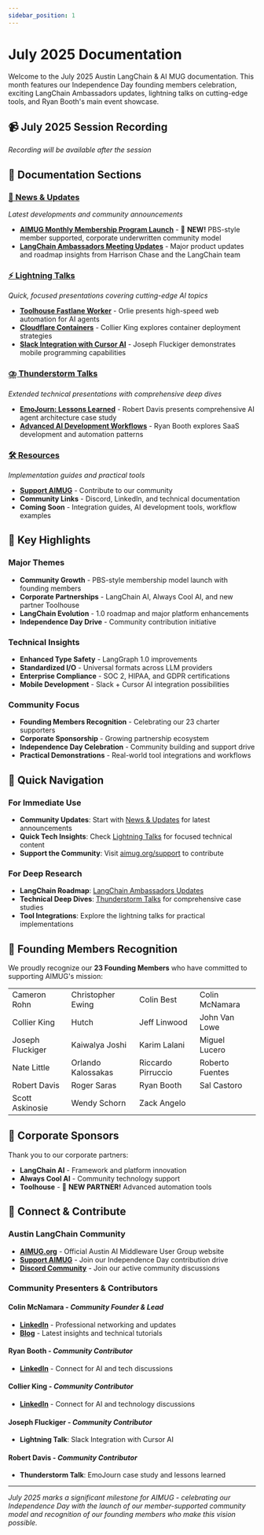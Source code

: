```yaml
---
sidebar_position: 1
---
```


# July 2025 Documentation

Welcome to the July 2025 Austin LangChain & AI MUG documentation. This month features our Independence Day founding members celebration, exciting LangChain Ambassadors updates, lightning talks on cutting-edge tools, and Ryan Booth's main event showcase.

## 📹 **July 2025 Session Recording**

*Recording will be available after the session*

## 📁 **Documentation Sections**

### **[📰 News & Updates](./news/)**
*Latest developments and community announcements*
- **[AIMUG Monthly Membership Program Launch](./news/membership-program-launch.md)** - 🎉 **NEW!** PBS-style member supported, corporate underwritten community model
- **[LangChain Ambassadors Meeting Updates](./news/langchain-ambassadors-july-2025.md)** - Major product updates and roadmap insights from Harrison Chase and the LangChain team

### **[⚡ Lightning Talks](./lightning-talks/)**
*Quick, focused presentations covering cutting-edge AI topics*
- **[Toolhouse Fastlane Worker](./lightning-talks/toolhouse-fastlane-worker.md)** - Orlie presents high-speed web automation for AI agents
- **[Cloudflare Containers](./lightning-talks/cloudflare-containers.md)** - Collier King explores container deployment strategies
- **[Slack Integration with Cursor AI](./lightning-talks/slack-cursor-integration.md)** - Joseph Fluckiger demonstrates mobile programming capabilities

### **[⛈️ Thunderstorm Talks](./thunderstorm-talks/)**
*Extended technical presentations with comprehensive deep dives*
- **[EmoJourn: Lessons Learned](./thunderstorm-talks/emojourn-lessons-learned.md)** - Robert Davis presents comprehensive AI agent architecture case study
- **[Advanced AI Development Workflows](./thunderstorm-talks/ai-development-workflows.md)** - Ryan Booth explores SaaS development and automation patterns

### **[🛠️ Resources](./resources/)**
*Implementation guides and practical tools*
- **[Support AIMUG](https://aimug.org/support)** - Contribute to our community
- **Community Links** - Discord, LinkedIn, and technical documentation
- **Coming Soon** - Integration guides, AI development tools, workflow examples

## 🎯 **Key Highlights**

### **Major Themes**
- **Community Growth** - PBS-style membership model launch with founding members
- **Corporate Partnerships** - LangChain AI, Always Cool AI, and new partner Toolhouse
- **LangChain Evolution** - 1.0 roadmap and major platform enhancements
- **Independence Day Drive** - Community contribution initiative

### **Technical Insights**
- **Enhanced Type Safety** - LangGraph 1.0 improvements
- **Standardized I/O** - Universal formats across LLM providers
- **Enterprise Compliance** - SOC 2, HIPAA, and GDPR certifications
- **Mobile Development** - Slack + Cursor AI integration possibilities

### **Community Focus**
- **Founding Members Recognition** - Celebrating our 23 charter supporters
- **Corporate Sponsorship** - Growing partnership ecosystem
- **Independence Day Celebration** - Community building and support drive
- **Practical Demonstrations** - Real-world tool integrations and workflows

## 🚀 **Quick Navigation**

### **For Immediate Use**
- **Community Updates**: Start with [News & Updates](./news/) for latest announcements
- **Quick Tech Insights**: Check [Lightning Talks](./lightning-talks/) for focused technical content
- **Support the Community**: Visit [aimug.org/support](https://aimug.org/support) to contribute

### **For Deep Research**
- **LangChain Roadmap**: [LangChain Ambassadors Updates](./news/langchain-ambassadors-july-2025.md)
- **Technical Deep Dives**: [Thunderstorm Talks](./thunderstorm-talks/) for comprehensive case studies
- **Tool Integrations**: Explore the lightning talks for practical implementations

## 🎉 **Founding Members Recognition**

We proudly recognize our **23 Founding Members** who have committed to supporting AIMUG's mission:

|                  |                    |                    |                 |
| ---------------- | ------------------ | ------------------ | --------------- |
| Cameron Rohn     | Christopher Ewing  | Colin Best         | Colin McNamara  |
| Collier King     | Hutch              | Jeff Linwood       | John Van Lowe   |
| Joseph Fluckiger | Kaiwalya Joshi     | Karim Lalani       | Miguel Lucero   |
| Nate Little      | Orlando Kalossakas | Riccardo Pirruccio | Roberto Fuentes |
| Robert Davis     | Roger Saras        | Ryan Booth         | Sal Castoro     |
| Scott Askinosie  | Wendy Schorn       | Zack Angelo        |                 |

## 🏢 **Corporate Sponsors**

Thank you to our corporate partners:
- **LangChain AI** - Framework and platform innovation
- **Always Cool AI** - Community technology support  
- **Toolhouse** - 🎉 **NEW PARTNER!** Advanced automation tools

## 🔗 **Connect & Contribute**

### **Austin LangChain Community**
- **[AIMUG.org](https://aimug.org)** - Official Austin AI Middleware User Group website
- **[Support AIMUG](https://aimug.org/support)** - Join our Independence Day contribution drive
- **[Discord Community](https://discord.gg/JzWgadPFQd)** - Join our active community discussions

### **Community Presenters & Contributors**

#### **Colin McNamara** - *Community Founder & Lead*
- **[LinkedIn](https://www.linkedin.com/in/colinmcnamara/)** - Professional networking and updates
- **[Blog](https://colinmcnamara.com)** - Latest insights and technical tutorials

#### **Ryan Booth** - *Community Contributor*
- **[LinkedIn](https://www.linkedin.com/in/ryan-booth-46470a5/)** - Connect for AI and tech discussions

#### **Collier King** - *Community Contributor*
- **[LinkedIn](https://www.linkedin.com/in/collierking/)** - Connect for AI and technology discussions

#### **Joseph Fluckiger** - *Community Contributor*
- **Lightning Talk**: Slack Integration with Cursor AI

#### **Robert Davis** - *Community Contributor*
- **Thunderstorm Talk**: EmoJourn case study and lessons learned

---

*July 2025 marks a significant milestone for AIMUG - celebrating our Independence Day with the launch of our member-supported community model and recognition of our founding members who make this vision possible.*